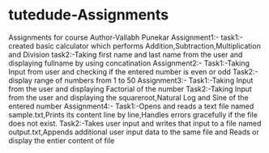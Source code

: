 # tutedude-Assignments
Assignments for course
Author-Vallabh Punekar
Assignment1:-
task1:-created basic calculator which performs Addition,Subtraction,Multiplication and Division
task2:-Taking first name and last name from the user and displaying fullname by using concatination
Assignment2:-
Task1:-Taking Input from user and checking if the entered number is even or odd
Task2:-display range of numbers from 1 to 50
Assignment3:-
Task1:-Taking Input from the user and displaying Factorial of the number
Task2:-Taking Input from the user and displaying the squareroot,Natural Log and Sine of the entered number
Assignment4:-
Task1:-Opens and reads a text file named sample.txt,Prints its content line by line,Handles errors gracefully if the file does not exist.
Task2:-Takes user input and writes that input to a file named output.txt,Appends additional user input data to the same file and Reads or display the entier content of file
